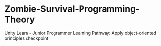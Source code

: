 # Zombie-Survival-Programming-Theory
 Unity Learn - Junior Programmer Learning Pathway: Apply object-oriented principles checkpoint
